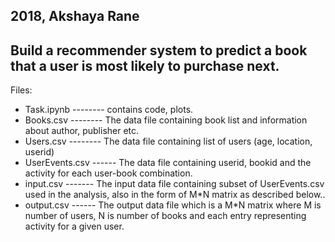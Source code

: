 ## 2018, Akshaya Rane 

## Build a recommender system to predict a book that a user is most likely to purchase next.
 

Files:

 - Task.ipynb                 -------- contains code, plots.
 - Books.csv  -------- The data file containing book list and information about author, publisher etc.
 - Users.csv --------  The data file containing list of users (age, location, userid)
 - UserEvents.csv ------ The data file containing userid, bookid and the activity for each user-book combination.
 - input.csv ------- The input data file containing subset of UserEvents.csv used in the analysis, also in the form of M*N matrix as described below..
 - output.csv ------ The output data file which is a M*N matrix where M is number of users, N is number of books and each entry representing activity for a given user.
 

